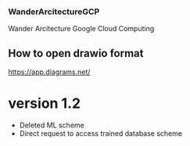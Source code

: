 ### WanderArcitectureGCP
Wander Arcitecture Google Cloud Computing

## How to open drawio format
https://app.diagrams.net/

# version 1.2
- Deleted ML scheme
- Direct request to access trained database scheme
